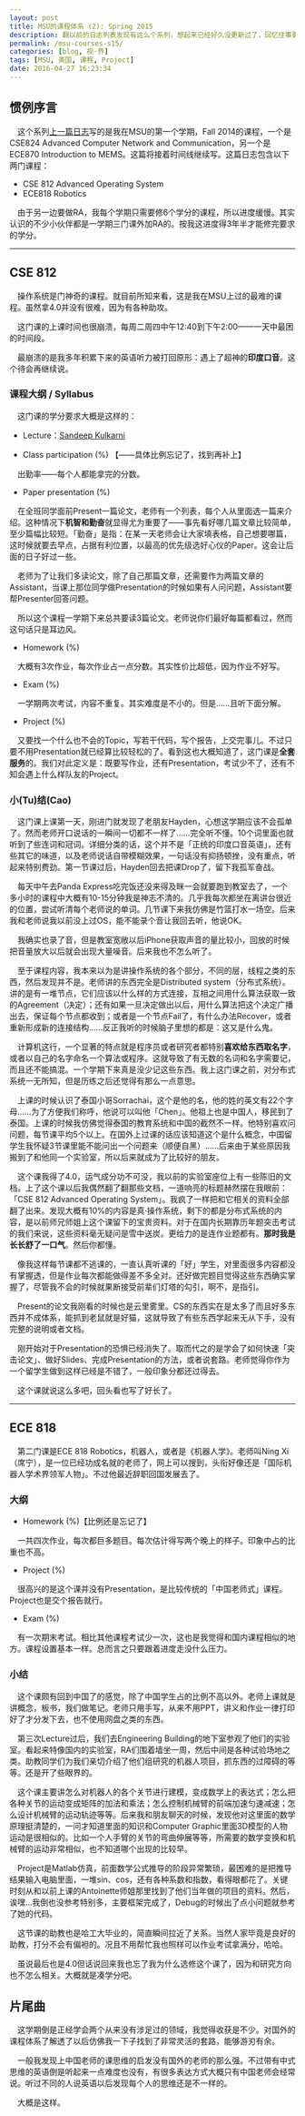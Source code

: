 ```yaml
---
layout: post
title: MSU的课程体系 (2): Spring 2015
description: 翻以前的日志列表发现有这么个系列，想起来已经好久没更新过了，回忆往事更新一篇。
permalink: /msu-courses-s15/
categories: [blog, 视·界]
tags: [MSU, 美国, 课程, Project]
date: 2016-04-27 16:23:34
--- 
```


## 惯例序言

　这个系列[上一篇日志](msu-courses-f14)写的是我在MSU的第一个学期，Fall 2014的课程，一个是CSE824 Advanced Computer Network and Communication，另一个是ECE870 Introduction to MEMS。这篇将接着时间线继续写。这篇日志包含以下两门课程：

- CSE 812 Advanced Operating System
- ECE818 Robotics

　由于另一边要做RA，我每个学期只需要修6个学分的课程，所以进度缓慢。其实认识的不少小伙伴都是一学期三门课外加RA的。按我这进度得3年半才能修完要求的学分。

------

## CSE 812

　操作系统是门神奇的课程。就目前所知来看，这是我在MSU上过的最难的课程。虽然拿4.0并没有很难，因为有各种助攻。

　这门课的上课时间也很崩溃，每周二周四中午12:40到下午2:00——一天中最困的时间段。

　最崩溃的是我多年积累下来的英语听力被打回原形：遇上了超神的**印度口音**。这个待会再继续说。

### 课程大纲 / Syllabus

　这门课的学分要求大概是这样的：

- Lecture：[Sandeep Kulkarni](http://www.cse.msu.edu/~sandeep/)

- Class participation (%) 【——具体比例忘记了，找到再补上】

　出勤率——每个人都能拿完的分数。

- Paper presentation (%)

　在全班同学面前Present一篇论文，老师有一个列表，每个人从里面选一篇来介绍。这种情况下**机智和勤奋**就显得尤为重要了——事先看好哪几篇文章比较简单，至少篇幅比较短。「勤奋」是指：在某一天老师会让大家填表格，自己想要哪篇，这时候就要去早点，占据有利位置，以最高的优先级选好心仪的Paper。这会让后面的日子好过一些。

　老师为了让我们多读论文，除了自己那篇文章，还需要作为两篇文章的Assistant，当课上那位同学做Presentation的时候如果有人问问题，Assistant要帮Presenter回答问题。

　所以这个课程一学期下来总共要读3篇论文。老师说你们最好每篇都看过，然而这句话只是耳边风。

- Homework (%)

　大概有3次作业，每次作业占一点分数。其实性价比超低，因为作业不好写。

- Exam (%)

　一学期两次考试，内容不重复。其实难度是不小的。但是……且听下面分解。

- Project (%)

　又要找一个什么也不会的Topic，写若干代码，写个报告，上交完事儿。不过只要不用Presentation就已经算比较轻松的了。看到这也大概知道了，这门课是**全套服务**的。我们对此定义是：既要写作业，还有Presentation，考试少不了，还有不知会遇上什么样队友的Project。

### 小(Tu)结(Cao)

　这门课上课第一天，刚进门就发现了老朋友Hayden，心想这学期应该不会孤单了。然而老师开口说话的一瞬间一切都不一样了……完全听不懂。10个词里面也就听到了些连词和冠词。详细分类的话，这个并不是「正统的印度口音英语」，还有些其它的味道，以及老师说话自带模糊效果，一句话没有抑扬顿挫，没有重点，听起来特别费劲。第一节课过后，Hayden回去把课Drop了，留下我孤军奋战。

　每天中午去Panda Express吃完饭还没来得及眯一会就要跑到教室去了，一个多小时的课程中大概有10-15分钟我是神志不清的。几乎我每次都坐在离讲台很近的位置，尝试听清每个老师说的单词。几节课下来我仿佛是竹篮打水一场空。后来我和老师说我以前没上过OS，能不能录个音让我回去听，他说OK。

　我确实也录了音，但是教室宽敞以后iPhone获取声音的量比较小，回放的时候把音量放大以后就会出现大量噪音。后来我也不怎么听了。

　至于课程内容，我本来以为是讲操作系统的各个部分，不同的层，线程之类的东西，然后发现并不是。老师讲的东西完全是Distributed system（分布式系统）。讲的是有一堆节点，它们应该以什么样的方式连接，互相之间用什么算法获取一致的Agreement（决定）；还有如果一旦决定做出以后，用什么算法把这个决定广播出去，保证每个节点都收到；或者是一个节点Fail了，有什么办法Recover，或者重新形成新的连接结构……反正我听的时候脑子里想的都是：这又是什么鬼。

　计算机这行，一个显著的特点就是程序员或者研究者都特别**喜欢给东西取名字**，或者以自己的名字命名一个算法或程序。这就导致了有无数的名词和名字需要记，而且还不能搞混。一个学期下来真是没少记这些东西。我上这门课之前，对分布式系统一无所知，但是历练之后还觉得有那么一点意思。

　上课的时候认识了泰国小哥Sorrachai，这个是他的名，他的姓的英文有22个字母……为了方便我们称呼，他说可以叫他「Chen」。他祖上也是中国人，移民到了泰国。上课的时候我仿佛觉得泰国的教育系统和中国的截然不一样。他特别喜欢问问题，每节课平均5个以上。在国外上过课的话应该知道这个是什么概念，中国留学生我怀疑3节课里能不能问出一个问题来（顺便自黑）……后来由于某些原因我搬到了和他同一个实验室，所以后来就成为了比较好的朋友。

　这个课我得了4.0，运气成分功不可没，我以前的实验室座位上有一些陈旧的文档。上了这个课以后我偶然翻了翻那些文档，一道响亮的标题赫然摆在我眼前：「CSE 812 Advanced Operating System」。我疯了一样把和它相关的资料全部翻了出来。发现大概有10%的内容是真·操作系统，剩下的都是分布式系统的内容，是以前师兄师姐上这个课留下的宝贵资料。对于在国内长期靠历年题突击考试的我们来说，这些资料毫无疑问是雪中送炭。更给力的是连作业题都有。**那时我是长长舒了一口气**。然后你都懂。

　像我这样每节课都不逃课的，一直认真听课的「好」学生，对里面很多内容都没有掌握透，但是作业每次都能做得差不多全对。还好做完题目觉得这些东西确实掌握了，尽管我不会的时候就果断接受前辈们灯塔的勾引，啊不，是指引。

　Present的论文我刚看的时候也是云里雾里。CS的东西实在是太多了而且好多东西并不成体系，能抓到老鼠就是好猫，这就导致了有些东西学起来无从下手，没有完整的说明或者文档。

　刚开始对于Presentation的恐惧已经消失了。取而代之的是学会了如何快速「突击论文」、做好Slides、完成Presentation的方法，或者说套路。老师觉得你作为一个留学生做到这样已经是不错了，一般印象分都还过得去。

　这个课就说这么多吧，回头看也写了好长了。

------

## ECE 818

　第二门课是ECE 818 Robotics，机器人，或者是《机器人学》。老师叫Ning Xi（席宁），是一位已经功成名就的老师了，网上可以搜到，头衔好像还是「国际机器人学术界领军人物」。不过他最近辞职回国发展去了。

### 大纲

- Homework (%)【比例还是忘记了】

　一共四次作业，每次都巨多题目。每次估计得写两个晚上的样子。印象中占的比重也不高。

- Project (%)

　很高兴的是这个课并没有Presentation，是比较传统的「中国老师式」课程。Project也是交个报告就行。

- Exam (%)

　有一次期末考试。相比其他课程考试少一次，这也是我觉得和国内课程相似的地方。课程设置基本一样。总而言之只要跟着进度走没什么压力。

### 小结

　这个课颇有回到中国了的感觉，除了中国学生占的比例不高以外。老师上课就是讲概念，板书，我们做笔记。老师只用手写，从来不用PPT，讲义和作业一律打印好了才分发下去，也不使用网盘之类的东西。

　第三次Lecture过后，我们去Engineering Building的地下室参观了他们的实验室。看起来特像国内的实验室，RA们围着墙坐一周，然后中间是各种试验场地之类。助教同学们为我们亲切介绍了他们组研究的机器人项目，抓东西的过障碍的等等。还是开了些眼界的。

　这个课主要讲怎么对机器人的各个关节进行建模，变成数学上的表达式；怎么把各种关节的运动变成矩阵的加法和乘法；怎么控制机械臂的前端加速匀速减速；怎么设计机械臂的运动轨迹等等。后来我和朋友聊天的时候，发现他对这里面的数学原理挺清楚的，一问才知道里面的知识和Computer Graphic里面3D模型的人物运动是很相似的。比如一个人手臂的关节的弯曲伸展等等，所需要的数学变换和机械臂的运动非常相似，也不知道哪个出现的比较早。

　Project是Matlab仿真，前面数学公式推导的阶段异常繁琐，最困难的是把推导结果输入电脑里面，一堆sin、cos，还有各种系数和指数，看得眼都花了。关键时刻从和以前上课的Antoinette师姐那里找到了他们当年做的项目的资料。然后，诶嘿…我倒也没参考特别多，主要框架完成了，Debug的时候出了点小问题就参考了她的代码。

　这节课的助教也是哈工大毕业的，简直瞬间拉近了关系。当然人家毕竟是良好的助教，打分不会有偏袒的。况且不用帮忙我也照样可以作业考试拿满分，哈哈。

　虽说最后也是4.0但话说回来我也忘了我为什么选修这个课了，因为和研究方向也不怎么相关。大概就是凑学分吧。

## 片尾曲

　这学期倒是正经学会两个从来没有涉足过的领域，我觉得收获是不少。对国外的课程体系了解透了以后仿佛我一下子找到了非常灵活的套路，能够游刃有余。

　一般我发现上中国老师的课思维的启发没有国外的老师的那么强。不过带有中式思维的英语倒是听起来一点难度也没有，有很多表达方式大概只有中国老师会经常说。听过不同的人说英语以后发现每个人的思维还是不一样的。

　大概是这样。